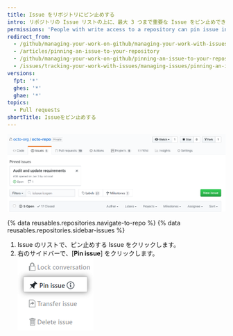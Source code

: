 ```yaml
---
title: Issue をリポジトリにピン止めする
intro: リポジトリの Issue リストの上に、最大 3 つまで重要な Issue をピン止めできます。
permissions: 'People with write access to a repository can pin issue in the repository. {% data reusables.enterprise-accounts.emu-permission-repo %}'
redirect_from:
  - /github/managing-your-work-on-github/managing-your-work-with-issues-and-pull-requests/pinning-an-issue-to-your-repository
  - /articles/pinning-an-issue-to-your-repository
  - /github/managing-your-work-on-github/pinning-an-issue-to-your-repository
  - /issues/tracking-your-work-with-issues/managing-issues/pinning-an-issue-to-your-repository
versions:
  fpt: '*'
  ghes: '*'
  ghae: '*'
topics:
  - Pull requests
shortTitle: Issueをピン止めする
---
```


![ピン止めした Issue](/assets/images/help/issues/pinned-issues.png)

{% data reusables.repositories.navigate-to-repo %}
{% data reusables.repositories.sidebar-issues %}
1. Issue のリストで、ピン止めする Issue をクリックします。
2. 右のサイドバーで、[**Pin issue**] をクリックします。 ![Issue をピン止めするボタン](/assets/images/help/repository/pin-issue.png)
